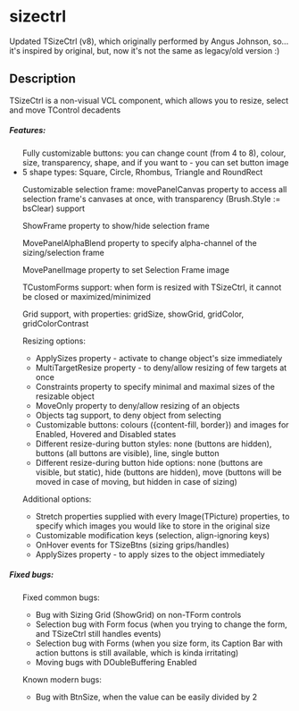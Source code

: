 # sizectrl
Updated TSizeCtrl (v8), which originally performed by Angus Johnson, so... it's inspired by original, but, now it's not the same as legacy/old version :)

## Description
TSizeCtrl is a non-visual VCL component, which allows you to resize, select and move TControl decadents

##### Features:
<ul> Fully customizable buttons: you can change count (from 4 to 8), colour, size, transparency, shape, and if you want to - you can set button image
<li>5 shape types: Square, Circle, Rhombus, Triangle and RoundRect</li></ul>
<ul> Customizable selection frame: movePanelCanvas property to access all selection frame's canvases at once, with transparency (Brush.Style := bsClear) support</ul>
<ul> ShowFrame property to show/hide selection frame</ul>
<ul> MovePanelAlphaBlend property to specify alpha-channel of the sizing/selection frame </ul>
<ul> MovePanelImage property to set Selection Frame image </ul>
<ul> TCustomForms support: when form is resized with TSizeCtrl, it cannot be closed or maximized/minimized </ul>
<ul>Grid support, with properties: gridSize, showGrid, gridColor, gridColorContrast </ul>
<ul> Resizing options:<ul>
<li> ApplySizes property - activate to change object's size immediately
<li> MultiTargetResize property - to deny/allow resizing of few targets at once
<li> Constraints property to specify minimal and maximal sizes of the resizable object
<li> MoveOnly property to deny/allow resizing of an objects
<li> Objects tag support, to deny object from selecting
<li> Customizable buttons: colours ({content-fill, border}) and images for Enabled, Hovered and Disabled states 
<li> Different resize-during button styles: none (buttons are hidden),  buttons (all buttons are visible), line, single button
<li> Different resize-during button hide options: none (buttons are visible, but static), hide (buttons are hidden), move (buttons will be moved in case of moving, but hidden in case of sizing)</ul></ul>
<ul> Additional options:<ul>
<li> Stretch properties supplied with every Image(TPicture) properties, to specify which images you would like to store in the original size </li>
<li> Customizable modification keys (selection, align-ignoring keys)
<li> OnHover events for TSizeBtns (sizing grips/handles) </li>
<li> ApplySizes property - to apply sizes to the object immediately </li></ul></ul>

##### Fixed bugs:
<ul> Fixed common bugs:<ul>
<li> Bug with Sizing Grid (ShowGrid) on non-TForm controls
<li> Selection bug with Form focus (when you trying to change the form, and TSizeCtrl still handles events)
<li> Selection bug with Forms (when you size form, its Caption Bar with action buttons is still available, which is kinda irritating)
<li> Moving bugs with DOubleBuffering Enabled</li></ul></ul>

<ul> Known modern bugs:<ul>
<li> Bug with BtnSize, when the value can be easily divided by 2 </li>
</ul> </ul>
